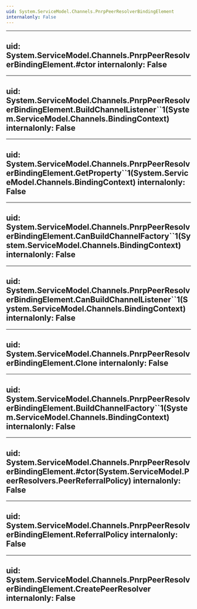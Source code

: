 ```yaml
---
uid: System.ServiceModel.Channels.PnrpPeerResolverBindingElement
internalonly: False
---
```


---
uid: System.ServiceModel.Channels.PnrpPeerResolverBindingElement.#ctor
internalonly: False
---

---
uid: System.ServiceModel.Channels.PnrpPeerResolverBindingElement.BuildChannelListener``1(System.ServiceModel.Channels.BindingContext)
internalonly: False
---

---
uid: System.ServiceModel.Channels.PnrpPeerResolverBindingElement.GetProperty``1(System.ServiceModel.Channels.BindingContext)
internalonly: False
---

---
uid: System.ServiceModel.Channels.PnrpPeerResolverBindingElement.CanBuildChannelFactory``1(System.ServiceModel.Channels.BindingContext)
internalonly: False
---

---
uid: System.ServiceModel.Channels.PnrpPeerResolverBindingElement.CanBuildChannelListener``1(System.ServiceModel.Channels.BindingContext)
internalonly: False
---

---
uid: System.ServiceModel.Channels.PnrpPeerResolverBindingElement.Clone
internalonly: False
---

---
uid: System.ServiceModel.Channels.PnrpPeerResolverBindingElement.BuildChannelFactory``1(System.ServiceModel.Channels.BindingContext)
internalonly: False
---

---
uid: System.ServiceModel.Channels.PnrpPeerResolverBindingElement.#ctor(System.ServiceModel.PeerResolvers.PeerReferralPolicy)
internalonly: False
---

---
uid: System.ServiceModel.Channels.PnrpPeerResolverBindingElement.ReferralPolicy
internalonly: False
---

---
uid: System.ServiceModel.Channels.PnrpPeerResolverBindingElement.CreatePeerResolver
internalonly: False
---

